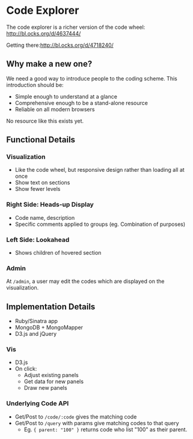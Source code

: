 # Code Explorer

The code explorer is a richer version of the code wheel: http://bl.ocks.org/d/4637444/


Getting there:http://bl.ocks.org/d/4718240/

## Why make a new one?

We need a good way to introduce people to the coding scheme. This introduction should be:
- Simple enough to understand at a glance
- Comprehensive enough to be a stand-alone resource
- Reliable on all modern browsers

No resource like this exists yet. 

## Functional Details

### Visualization
- Like the code wheel, but responsive design rather than loading all at once
- Show text on sections 
- Show fewer levels

### Right Side: Heads-up Display
- Code name, description
- Specific comments applied to groups (eg. Combination of purposes)

### Left Side: Lookahead
- Shows children of hovered section


### Admin
At `/admin`, a user may edit the codes which are displayed on the visualization.


## Implementation Details
- Ruby/Sinatra app
- MongoDB + MongoMapper
- D3.js and jQuery

### Vis
- D3.js
- On click:
  - Adjust existing panels
  - Get data for new panels
  - Draw new panels

### Underlying Code API
- Get/Post to `/code/:code` gives the matching code
- Get/Post to `/query` with params give matching codes to that query
  - Eg. `{ parent: "100" }` returns code who list "100" as their parent.



